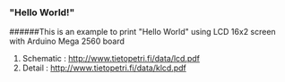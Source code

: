 
### "Hello World!"
######This is an example to print "Hello World" using LCD 16x2 screen with Arduino Mega 2560 board 

1. Schematic :
http://www.tietopetri.fi/data/lcd.pdf
2. Detail :
http://www.tietopetri.fi/data/klcd.pdf
